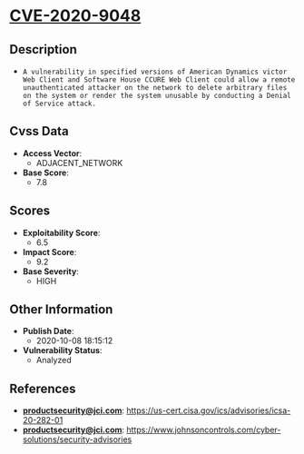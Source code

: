 
# [CVE-2020-9048](https://cve.mitre.org/cgi-bin/cvename.cgi?name=CVE-2020-9048)

## Description

- `A vulnerability in specified versions of American Dynamics victor Web Client and Software House CCURE Web Client could allow a remote unauthenticated attacker on the network to delete arbitrary files on the system or render the system unusable by conducting a Denial of Service attack.`

## Cvss Data

- **Access Vector**:
  - ADJACENT_NETWORK
- **Base Score**:
  - 7.8

## Scores

- **Exploitability Score**:
  - 6.5
- **Impact Score**:
  - 9.2
- **Base Severity**:
  - HIGH

## Other Information

- **Publish Date**:
  - 2020-10-08 18:15:12
- **Vulnerability Status**:
  - Analyzed

## References

- **productsecurity@jci.com**: https://us-cert.cisa.gov/ics/advisories/icsa-20-282-01
- **productsecurity@jci.com**: https://www.johnsoncontrols.com/cyber-solutions/security-advisories
